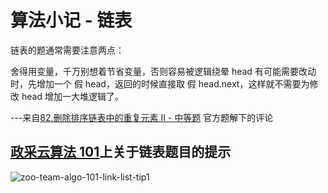 # 算法小记 - 链表

链表的题通常需要注意两点：

舍得用变量，千万别想着节省变量，否则容易被逻辑绕晕
head 有可能需要改动时，先增加一个 假 head，返回的时候直接取 假 head.next，这样就不需要为修改 head 增加一大堆逻辑了。

---来自[82.删除排序链表中的重复元素 Ⅱ - 中等题](https://leetcode-cn.com/problems/remove-duplicates-from-sorted-list-ii/) 官方题解下的评论

## [政采云算法 101](https://101.zoo.team/lian-biao)上关于链表题目的提示

![zoo-team-algo-101-link-list-tip1](https://cdn.jsdelivr.net/gh/aaronkwong929/pictures/20210406092526.png)
